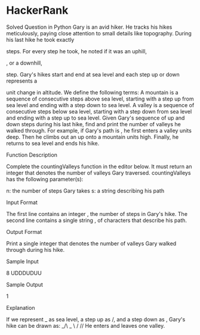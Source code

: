 # HackerRank
Solved Question in Python
Gary is an avid hiker. He tracks his hikes meticulously, paying close attention to small details like topography. During his last hike he took exactly 

steps. For every step he took, he noted if it was an uphill, 

, or a downhill, 

step. Gary's hikes start and end at sea level and each step up or down represents a 

unit change in altitude. We define the following terms:
A mountain is a sequence of consecutive steps above sea level, starting with a step up from sea level and ending with a step down to sea level. 
A valley is a sequence of consecutive steps below sea level, starting with a step down from sea level and ending with a step up to sea level.
Given Gary's sequence of up and down steps during his last hike, find and print the number of valleys he walked through. 
For example, if Gary's path is , he first enters a valley units deep. Then he climbs out an up onto a mountain units high. Finally, he returns to sea level and ends his hike. 

Function Description 

Complete the countingValleys function in the editor below. It must return an integer that denotes the number of valleys Gary traversed. 
countingValleys has the following parameter(s): 

n: the number of steps Gary takes 
s: a string describing his path

Input Format

The first line contains an integer , the number of steps in Gary's hike. 
The second line contains a single string , of characters that describe his path.


Output Format

Print a single integer that denotes the number of valleys Gary walked through during his hike.

Sample Input

8
UDDDUDUU

Sample Output

1

Explanation

If we represent _ as sea level, a step up as /, and a step down as \, Gary's hike can be drawn as:
_/\      _
   \    /
    \/\/
He enters and leaves one valley.
